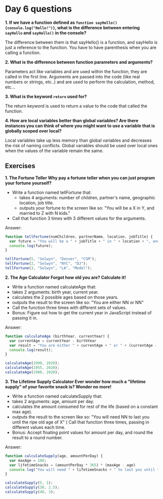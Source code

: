 # Day 6 questions  


**1.  If we have a function defined as `function sayHello(){console.log("Hello!")}`, what is the difference between entering `sayHello` and `sayHello()` in the console?**  

The difference between them is that sayHello() is a function, and sayHello is just a reference to the function. You have to have parenthesis when you are calling a function.

**2.  What is the difference between function parameters and arguments?**  

Parameters act like variables and are used within the function, they are called in the first line. Arguments are passed into the code (like real numbers or strings, etc..) and are used to perform the calculation, method, etc...

**3.  What is the keyword `return` used for?**  

The return keyword is used to return a value to the code that called the function.

**4.  How are local variables better than global variables? Are there instances you can think of where you might want to use a variable that is globally scoped over local?**  

Local variables take up less memory than global variables and decreases the risk of naming conflicts. Global variables should be used over local ones when the values of the variable remain the same.


## Exercises
**1. The Fortune Teller
Why pay a fortune teller when you can just program your fortune yourself?**

* Write a function named tellFortune that:
   * takes 4 arguments: number of children, partner's name, geographic location, job title.
   * outputs your fortune to the screen like so: "You will be a X in Y, and married to Z with N kids."
* Call that function 3 times with 3 different values for the arguments.

Answer:

```javascript
function tellFortune(numChildren, partnerName, location, jobTitle) {
  var future = "You will be a " + jobTitle + " in " + location + ", and married to " + partnerName + " with " + numChildren + " kids."
  console.log(future);
}

tellFortune(5, "Selwyn", "Denver", "CSM");
tellFortune(2, "Selwyn", "NYC", "DJ");
tellFortune(3, "Selwyn", "LA", "Model");
```
**2. The Age Calculator
Forgot how old you are? Calculate it!**

* Write a function named calculateAge that:
* takes 2 arguments: birth year, current year.
* calculates the 2 possible ages based on those years.
* outputs the result to the screen like so: "You are either NN or NN"
* Call the function three times with different sets of values.
* Bonus: Figure out how to get the current year in JavaScript instead of passing it in.

Answer:
```javascript
function calculateAge (birthYear, currentYear) {
  var currentAge = currentYear - birthYear
  var result = "You are either " + currentAge + " or " + (currentAge - 1)
  console.log(result);
}

calculateAge(1990, 2020);
calculateAge(1955, 2020);
calculateAge(1980, 2020);
```
**3. The Lifetime Supply Calculator
Ever wonder how much a "lifetime supply" of your favorite snack is? Wonder no more!**

* Write a function named calculateSupply that:
* takes 2 arguments: age, amount per day.
* calculates the amount consumed for rest of the life (based on a constant max age).
* outputs the result to the screen like so: "You will need NN to last you until the ripe old age of X"
( Call that function three times, passing in different values each time.
* Bonus: Accept floating point values for amount per day, and round the result to a round number.

Answer:
```javascript
function calculateSupply(age, amountPerDay) {
  var maxAge = 100;
  var lifetimeSnacks = (amountPerDay * 365) * (maxAge - age)
  console.log("You will need " + lifetimeSnacks + " to last you until the ripe old age of " + maxAge)
}

calculateSupply(5, 1);
calculateSupply(30, 2.5);
calculateSupply(40, 3);
```
